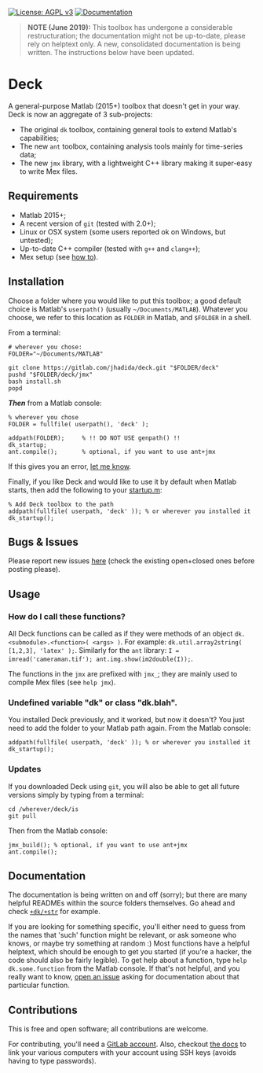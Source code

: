 
[![License: AGPL v3](https://img.shields.io/badge/License-AGPL%20v3-blue.svg)](https://www.gnu.org/licenses/agpl-3.0)
[![Documentation](https://img.shields.io/badge/-documentation-yellowgreen.svg)](https://jhadida.gitlab.io/deck)

> **NOTE (June 2019):**
> This toolbox has undergone a considerable restructuration; the documentation might not be up-to-date, please rely on helptext only.
> A new, consolidated documentation is being written. The instructions below have been updated.

# Deck

A general-purpose Matlab (2015+) toolbox that doesn't get in your way. Deck is now an aggregate of 3 sub-projects:

 - The original `dk` toolbox, containing general tools to extend Matlab's capabilities;
 - The new `ant` toolbox, containing analysis tools mainly for time-series data;
 - The new `jmx` library, with a lightweight C++ library making it super-easy to write Mex files.

## Requirements

 - Matlab 2015+;
 - A recent version of `git` (tested with 2.0+);
 - Linux or OSX system (some users reported ok on Windows, but untested);
 - Up-to-date C++ compiler (tested with `g++` and `clang++`);
 - Mex setup (see [how to](https://uk.mathworks.com/help/matlab/matlab_external/changing-default-compiler.html)).

## Installation 

Choose a folder where you would like to put this toolbox; a good default choice is Matlab's `userpath()` (usually `~/Documents/MATLAB`).
Whatever you choose, we refer to this location as `FOLDER` in Matlab, and `$FOLDER` in a shell.

From a terminal:
```
# wherever you chose:
FOLDER="~/Documents/MATLAB"

git clone https://gitlab.com/jhadida/deck.git "$FOLDER/deck"
pushd "$FOLDER/deck/jmx"
bash install.sh
popd
```

**_Then_** from a Matlab console:
```
% wherever you chose
FOLDER = fullfile( userpath(), 'deck' );

addpath(FOLDER);     % !! DO NOT USE genpath() !!
dk_startup;
ant.compile();       % optional, if you want to use ant+jmx
```

If this gives you an error, [let me know](mailto:jonathan.hadida@ohba.ox.ac.uk).

Finally, if you like Deck and would like to use it by default when Matlab starts, then add the following to your [startup.m](http://uk.mathworks.com/help/matlab/ref/startup.html):
```
% Add Deck toolbox to the path
addpath(fullfile( userpath, 'deck' )); % or wherever you installed it
dk_startup();
```

## Bugs & Issues

Please report new issues [here](https://gitlab.com/jhadida/deck/issues) (check the existing open+closed ones before posting please).

## Usage

### How do I call these functions?

All Deck functions can be called as if they were methods of an object `dk.<submodule>.<function>( <args> )`. For example: `dk.util.array2string( [1,2,3], 'latex' );`. Similarly for the `ant` library: `I = imread('cameraman.tif'); ant.img.show(im2double(I));`.

The functions in the `jmx` are prefixed with `jmx_`; they are mainly used to compile Mex files (see `help jmx`).

### Undefined variable "dk" or class "dk.blah".

You installed Deck previously, and it worked, but now it doesn't?
You just need to add the folder to your Matlab path again. From the Matlab console:
```
addpath(fullfile( userpath, 'deck' )); % or wherever you installed it
dk_startup();
```

### Updates

If you downloaded Deck using `git`, you will also be able to get all future versions simply by typing from a terminal:
```
cd /wherever/deck/is
git pull
```

Then from the Matlab console:
```
jmx_build(); % optional, if you want to use ant+jmx
ant.compile(); 
```

## Documentation

The documentation is being written on and off (sorry); but there are many helpful READMEs within the source folders themselves. 
Go ahead and check [`+dk/+str`](https://gitlab.com/jhadida/deck/tree/master/+dk/+str) for example.

If you are looking for something specific, you'll either need to guess from the names that 'such' function might be relevant, or ask someone who knows, or maybe try something at random :)
Most functions have a helpful helptext, which should be enough to get you started (if you're a hacker, the code should also be fairly legible). 
To get help about a function, type `help dk.some.function` from the Matlab console. 
If that's not helpful, and you really want to know, [open an issue](https://gitlab.com/jhadida/deck/issues) asking for documentation about that particular function.

## Contributions

This is free and open software; all contributions are welcome. 

For contributing, you'll need a [GitLab account](https://gitlab.com/users/sign_in#register-pane). Also, checkout [the docs](https://docs.gitlab.com/ee/ssh/) to link your various computers with your account using SSH keys (avoids having to type passwords).

<!-- Then, the recipe is: [fork](https://help.github.com/articles/fork-a-repo/) it, change it ([learn how](https://rogerdudler.github.io/git-guide/)), push it, [pull-request](https://help.github.com/articles/creating-a-pull-request/) it. Send me a message if you're not sure. -->
